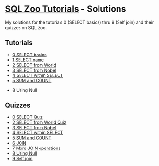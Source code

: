 # [SQL Zoo Tutorials](https://sqlzoo.net/wiki/SQL_Tutorial) - Solutions

My solutions for the tutorials 0 (SELECT basics) thru 9 (Self join) and their quizzes on SQL Zoo.

## Tutorials

* [0 SELECT basics](tutorials/0-select-basics.md)
* [1 SELECT name](tutorials/1-select-name.md)
* [2 SELECT from World](tutorials/2-select-from-world.md)
* [3 SELECT from Nobel](tutorials/3-select-from-nobel.md)
* [4 SELECT within SELECT](tutorials/4-select-within-select.md)
* [5 SUM and COUNT](tutorials/5-sum-and-count.md)
<!-- * [6 JOIN](tutorials/6-join.md) -->
<!-- * [7 More JOIN operations](tutorials/7-more-join-operations.md) -->
* [8 Using Null](tutorials/8-using-null.md)
<!-- * [8+ Numeric Examples](tutorials/8-plus-numeric-examples.md) -->
<!-- * [9- Window function](tutorials/9-minus-window-function.md) -->
<!-- * [9+ COVID 19](tutorials/9-plus-covid-19.md) -->
<!-- * [9 Self join](tutorials/9-self-join.md) -->

## Quizzes

* [0 SELECT Quiz](quizzes/0-select.md)
* [2 SELECT from World Quiz](quizzes/2-select-from-world.md)
* [3 SELECT from Nobel](quizzes/3-select-from-nobel.md)
* [4 SELECT within SELECT](quizzes/4-select-within-select.md)
* [5 SUM and COUNT](quizzes/5-sum-and-count.md)
* [6 JOIN](quizzes/6-join.md)
* [7 More JOIN operations](quizzes/7-more-join-operations.md)
* [8 Using Null](quizzes/8-using-null.md)
* [9 Self join](quizzes/9-self-join.md)
